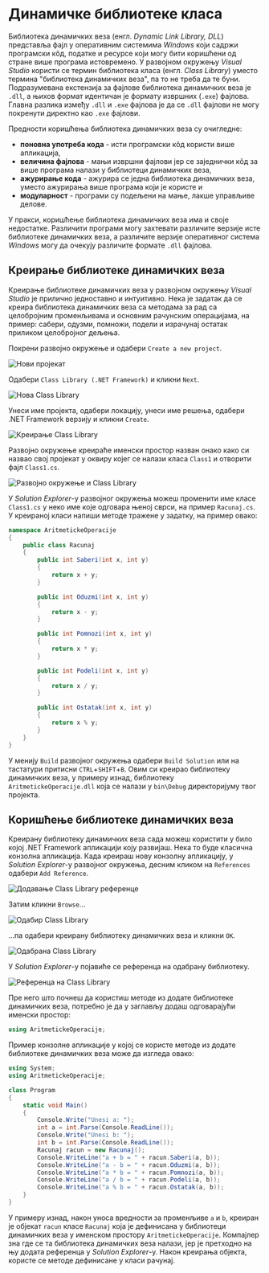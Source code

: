 # Динамичке библиотеке класа

Библиотека динамичких веза (енгл. *Dynamic Link Library, DLL*) представља фајл
у оперативним системима *Windows* који садржи програмски кôд, податке и ресурсе
који могу бити коришћени од стране више програма истовремено. У развојном
окружењу *Visual Studio* користи се термин библиотека класа
(енгл. *Class Library*) уместо термина "библиотека динамичких веза", па то не
треба да те буни. Подразумевана екстензија за фајлове библиотека динамичких
веза је `.dll`, а њихов формат идентичан је формату извршних (`.exe`) фајлова.
Главна разлика између `.dll` и `.exe` фајлова је да се `.dll` фајлови не могу
покренути директно као `.exe` фајлови.

Предности коришћења библиотека динамичких веза су очигледне:

* **поновна употреба кода** - исти програмски кôд користи више апликација,
* **величина фајлова** - мањи извршни фајлови јер се заједнички кôд за више
програма налази у библиотеци динамичких веза,
* **ажурирање кода** - ажурира се једна библиотека динамичких веза, уместо
ажурирања више програма који је користе и
* **модуларност** - програми су подељени на мање, лакше управљиве делове.

У пракси, коришћење библиотека динамичких веза има и своје недостатке.
Различити програми могу захтевати различите верзије исте библиотеке динамичких
веза, а различите верзије оперативног система *Windows* могу да очекују
различите формате `.dll` фајлова.

## Креирање библиотеке динамичких веза

Креирање библиотеке динамичких веза у развојном окружењу *Visual Studio* је
прилично једноставно и интуитивно. Нека је задатак да се креира библиотека
динамичких веза са методама за рад са целобројним променљивама и основним
рачунским операцијама, на пример: сабери, одузми, помножи, подели и израчунај
остатак приликом целобројног дељења.

Покрени развојно окружење и одабери `Create a new project`.

![Нови пројекат](/3_klase/images/dll-01.png)

Одабери `Class Library (.NET Framework)` и кликни `Next`.

![Нова Class Library](/3_klase/images/dll-02.png)

Унеси име пројекта, одабери локацију, унеси име решења, одабери .NET Framework
верзију и кликни `Create`.

![Креирање Class Library](/3_klase/images/dll-03.png)

Развојно окружење креираће именски простор назван онако како си назвао свој
пројекат у оквиру којег се налази класа `Class1` и отворити фајл `Class1.cs`.

![Развојно окружење и Class Library](/3_klase/images/dll-04.png)

У *Solution Explorer*-у развојног окружења можеш променити име класе
`Class1.cs` у неко име које одговара њеној сврси, на пример `Racunaj.cs`. У
креираној класи напиши методе тражене у задатку, на пример овако:

```cs
namespace AritmetickeOperacije
{
    public class Racunaj
    {
        public int Saberi(int x, int y)
        {
            return x + y;
        }

        public int Oduzmi(int x, int y)
        {
            return x - y;
        }

        public int Pomnozi(int x, int y)
        {
            return x * y;
        }

        public int Podeli(int x, int y)
        {
            return x / y;
        }

        public int Ostatak(int x, int y)
        {
            return x % y;
        }
    }
}
```

У менију `Build` развојног окружења одабери `Build Solution` или на тастатури
притисни `CTRL`+`SHIFT`+`B`. Овим си креирао библиотеку динамичких веза, у
примеру изнад, библиотеку `AritmetickeOperacije.dll` која се налази у
`bin\Debug` директоријуму твог пројекта.

## Коришћење библиотеке динамичких веза

Креирану библиотеку динамичких веза сада можеш користити у било којој .NET
Framework апликацији коју развијаш. Нека то буде класична конзолна апликација.
Када креираш нову конзолну апликацију, у *Solution Explorer*-у развојног
окружења, десним кликом на `References` одабери `Add Reference`.

![Додавање Class Library референце](/3_klase/images/dll-05.png)

Затим кликни `Browse`...

![Одабир Class Library](/3_klase/images/dll-06.png)

...па одабери креирану библиотеку динамичких веза и кликни `OK`.

![Одабрана Class Library](/3_klase/images/dll-07.png)

У *Solution Explorer*-у појавиће се референца на одабрану библиотеку.

![Референца на Class Library](/3_klase/images/dll-08.png)

Пре него што почнеш да користиш методе из додате библиотеке динамичких веза,
потребно је да у заглављу додаш одговарајући именски простор:

```cs
using AritmetickeOperacije;
```

Пример конзолне апликације у којој се користе методе из додате библиотеке
динамичких веза може да изгледа овако:

```cs
using System;
using AritmetickeOperacije;

class Program
{
    static void Main()
    {
        Console.Write("Unesi a: ");
        int a = int.Parse(Console.ReadLine());
        Console.Write("Unesi b: ");
        int b = int.Parse(Console.ReadLine());
        Racunaj racun = new Racunaj();
        Console.WriteLine("a + b = " + racun.Saberi(a, b));
        Console.WriteLine("a - b = " + racun.Oduzmi(a, b));
        Console.WriteLine("a * b = " + racun.Pomnozi(a, b));
        Console.WriteLine("a / b = " + racun.Podeli(a, b));
        Console.WriteLine("a % b = " + racun.Ostatak(a, b));
    }
}
```

У примеру изнад, након уноса вредности за променљиве `a` и `b`, креиран је
објекат `racun` класе `Racunaj` која је дефинисана у библиотеци динамичких веза
у именском простору `AritmetickeOperacije`. Компајлер зна где се та библиотека
динамичких веза налази, јер је претходно на њу додата референца у
*Solution Explorer*-у. Након креирања објекта, користе се методе дефинисане у
класи рачунај.
